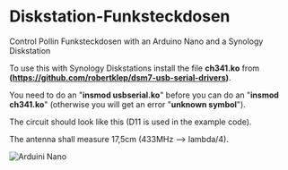 # Diskstation-Funksteckdosen
Control Pollin Funksteckdosen with an Arduino Nano and a Synology Diskstation

To use this with Synology Diskstations install the file **ch341.ko** from **(https://github.com/robertklep/dsm7-usb-serial-drivers)**.

You need to do an "**insmod usbserial.ko**" before you can do an "**insmod ch341.ko**" (otherwise you will get an error "**unknown symbol**").

The circuit should look like this (D11 is used in the example code).

The antenna shall measure 17,5cm (433MHz --> lambda/4).

![Arduini Nano](https://1.bp.blogspot.com/-GuZSmIRy9X0/W_oqlHoSKsI/AAAAAAAAmd8/-qJu2fF4lZMlJeRqeO1R3uueKHD2nZiGwCLcBGAs/s1600/circuit.png)
